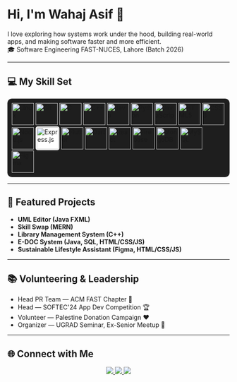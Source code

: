 <h1 align="left">Hi, I'm Wahaj Asif 👋</h1>

<p align="left">
I love exploring how systems work under the hood, building real-world apps, and making software faster and more efficient.<br>
🎓 Software Engineering FAST-NUCES, Lahore (Batch 2026)<br>
</p>

---

## 💻 My Skill Set

<p align="left" style="background-color: #1e1e1e; padding: 10px; border-radius: 10px;">
  <img src="https://cdn.jsdelivr.net/gh/devicons/devicon/icons/linux/linux-original.svg" height="50" alt="Linux"/>
  <img src="https://cdn.jsdelivr.net/gh/devicons/devicon/icons/git/git-original.svg" height="50" alt="Git"/>
  <img src="https://cdn.jsdelivr.net/gh/devicons/devicon/icons/c/c-original.svg" height="50" alt="C"/>
  <img src="https://cdn.jsdelivr.net/gh/devicons/devicon/icons/cplusplus/cplusplus-original.svg" height="50" alt="C++"/>
  <img src="https://cdn.jsdelivr.net/gh/devicons/devicon/icons/java/java-original.svg" height="50" alt="Java"/>
  <img src="https://cdn.jsdelivr.net/gh/devicons/devicon/icons/python/python-original.svg" height="50" alt="Python"/>
  <img src="https://cdn.jsdelivr.net/gh/devicons/devicon/icons/javascript/javascript-original.svg" height="50" alt="JavaScript"/>
  <img src="https://cdn.jsdelivr.net/gh/devicons/devicon/icons/html5/html5-original.svg" height="50" alt="HTML5"/>
  <img src="https://cdn.jsdelivr.net/gh/devicons/devicon/icons/css3/css3-original.svg" height="50" alt="CSS3"/>
  <img src="https://cdn.jsdelivr.net/gh/devicons/devicon/icons/nodejs/nodejs-original.svg" height="50" alt="Node.js"/>
  <img src="https://upload.wikimedia.org/wikipedia/commons/6/64/Expressjs.png" height="50" alt="Express.js" style="background-color: white; padding: 2px; border-radius: 5px"/>
  <img src="https://cdn.jsdelivr.net/gh/devicons/devicon/icons/flutter/flutter-original.svg" height="50" alt="Flutter"/>
  <img src="https://cdn.jsdelivr.net/gh/devicons/devicon/icons/dart/dart-original.svg" height="50" alt="Dart"/>
  <img src="https://cdn.jsdelivr.net/gh/devicons/devicon/icons/react/react-original.svg" height="50" alt="React"/>
  <img src="https://cdn.jsdelivr.net/gh/devicons/devicon/icons/firebase/firebase-plain.svg" height="50" alt="Firebase"/>
  <img src="https://cdn.jsdelivr.net/gh/devicons/devicon/icons/mongodb/mongodb-original.svg" height="50" alt="MongoDB"/>
  <img src="https://cdn.jsdelivr.net/gh/devicons/devicon/icons/mysql/mysql-original.svg" height="50" alt="MySQL"/>
  <img src="https://cdn.jsdelivr.net/gh/devicons/devicon/icons/figma/figma-original.svg" height="50" alt="Figma"/>
</p>

---

## 📌 Featured Projects

- **UML Editor (Java FXML)**
- **Skill Swap (MERN)**
- **Library Management System (C++)**
- **E-DOC System (Java, SQL, HTML/CSS/JS)**
- **Sustainable Lifestyle Assistant (Figma, HTML/CSS/JS)**

---

## 📚 Volunteering & Leadership

- Head PR Team — ACM FAST Chapter 💼  
- Head — SOFTEC'24 App Dev Competition 🏆  
- Volunteer — Palestine Donation Campaign ❤️  
- Organizer — UGRAD Seminar, Ex-Senior Meetup 🎤  

---

## 🌐 Connect with Me

<p align="center">
  <a href="https://github.com/coderwahaj">
    <img src="https://img.shields.io/badge/GitHub-100000?style=for-the-badge&logo=github&logoColor=white"/>
  </a>
  <a href="https://www.linkedin.com/in/muhammad-wahaj-asif-7a9118254/">
    <img src="https://img.shields.io/badge/LinkedIn-0A66C2?style=for-the-badge&logo=linkedin&logoColor=white"/>
  </a>
  <a href="mailto:wahajasif488@gmail.com">
    <img src="https://img.shields.io/badge/Gmail-D14836?style=for-the-badge&logo=gmail&logoColor=white"/>
  </a>
</p>
